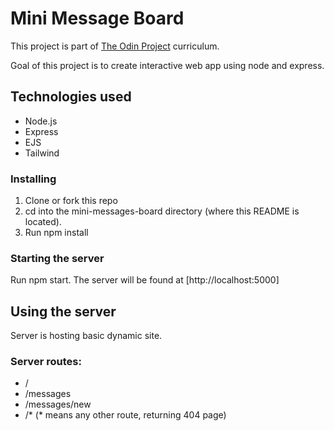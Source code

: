 # Mini Message Board

This project is part of [The Odin Project](https://www.theodinproject.com/lessons/nodejs-mini-message-board) curriculum.

Goal of this project is to create interactive web app using node and express.

## Technologies used

- Node.js
- Express
- EJS
- Tailwind

### Installing

1. Clone or fork this repo
2. cd into the mini-messages-board directory (where this README is located).
3. Run npm install

### Starting the server

Run npm start. The server will be found at [http://localhost:5000]

## Using the server

Server is hosting basic dynamic site.

### Server routes:

- /
- /messages
- /messages/new
- /\* (\* means any other route, returning 404 page)
